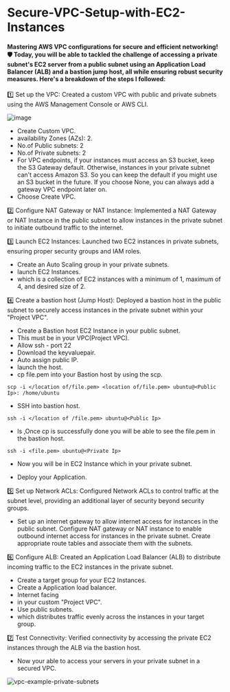 # Secure-VPC-Setup-with-EC2-Instances

#### Mastering AWS VPC configurations for secure and efficient networking! 🛡️ Today, you will be able to tackled the challenge of accessing a private subnet's EC2 server from a public subnet using an Application Load Balancer (ALB) and a bastion jump host, all while ensuring robust security measures. Here's a breakdown of the steps I followed:

1️⃣ Set up the VPC: Created a custom VPC with public and private subnets using the AWS Management Console or AWS CLI.

 ![image](https://github.com/Sthatikonda8161/Secure-VPC-Setup-with-EC2-Instances/assets/136583514/e5bb69ca-8a48-4812-9236-244cf65ffc12)

- Create Custom VPC.
- availability Zones (AZs): 2.
- No.of Public subnets: 2
- No.of Private subnets: 2
- For VPC endpoints, if your instances must access an S3 bucket, keep the S3 Gateway default. Otherwise, instances in your private subnet can't access Amazon S3. So you can keep the default if you might use an S3 bucket in the future. If you choose None, you can always add a gateway VPC endpoint later on.
- Choose Create VPC.

2️⃣ Configure NAT Gateway or NAT Instance: Implemented a NAT Gateway or NAT Instance in the public subnet to allow instances in the private subnet to initiate outbound traffic to the internet.

3️⃣ Launch EC2 Instances: Launched two EC2 instances in private subnets, ensuring proper security groups and IAM roles.

- Create an Auto Scaling group in your private subnets.
- launch EC2 Instances.
- which is a collection of EC2 instances with a minimum of 1, maximum of 4, and desired size of 2. 

4️⃣ Create a bastion host (Jump Host): Deployed a bastion host in the public subnet to securely access instances in the private subnet within your "Project VPC".

- Create a Bastion host EC2 Instance in your public subnet.
- This must be in your VPC(Project VPC).
- Allow ssh - port 22
- Download the keyvaluepair.
- Auto assign public IP.
- launch the host.
- cp file.pem into your Bastion host by using the scp.
  
```
scp -i </location of/file.pem> <location of/file.pem> ubuntu@<Public Ip>: /home/ubuntu
```
- SSH into bastion host.

```
ssh -i </location of /file.pem> ubuntu@<Public Ip>
```
- ls ,Once cp is successfully done you will be able to see the file.pem in the bastion host.

```
ssh -i <file.pem> ubuntu@<Private Ip>
```
- Now you will be in EC2 Instance which in your private subnet.

- Deploy your Application.
  
5️⃣ Set up Network ACLs: Configured Network ACLs to control traffic at the subnet level, providing an additional layer of security beyond security groups.

- Set up an internet gateway to allow internet access for instances in the public subnet. Configure NAT gateway or NAT instance to enable outbound internet access for instances in the private subnet. Create appropriate route tables and associate them with the subnets.

6️⃣ Configure ALB: Created an Application Load Balancer (ALB) to distribute incoming traffic to the EC2 instances in the private subnet.

- Create a target group for your EC2 Instances.
- Create a Application load balancer.
- Internet facing
- in your custom "Project VPC".
- Use public subnets.
- which distributes traffic evenly across the instances in your target group.

7️⃣ Test Connectivity: Verified connectivity by accessing the private EC2 instances through the ALB via the bastion host.

- Now your able to access your servers in your private subnet in a secured VPC.

![vpc-example-private-subnets](https://github.com/Sthatikonda8161/Secure-VPC-Setup-with-EC2-Instances/assets/136583514/9795a659-f368-447c-8959-f09331a527c6)

